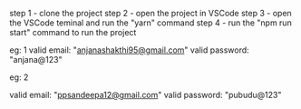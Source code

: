 step 1 - clone the project step 2 - open the project in VSCode step 3 - open the
VSCode teminal and run the "yarn" command step 4 - run the "npm run start"
command to run the project

eg: 1 valid email: "anjanashakthi95@gmail.com" valid password: "anjana@123"

eg: 2

valid email: "ppsandeepa12@gmail.com" valid password: "pubudu@123"
